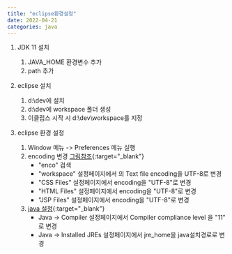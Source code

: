 ```yaml
---
title: "eclipse환경설정"
date: 2022-04-21
categories: java
---
```


1. JDK 11 설치  
   1) JAVA_HOME 환경변수 추가
   2) path 추가

2. eclipse 설치  
   1. d:\dev에 설치
   2. d:\dev에 workspace 폴더 생성
   3. 이클립스 시작 시 d:\dev\workspace를 지정

3. eclipse 환경 설정   
   1. Window 메뉴 -> Preferences 메뉴 실행
   2. encoding 변경  [그림참조](/img/java/eclipse_encoding.png){:target="_blank"}
      - "enco" 검색 
      - "workspace" 설정페이지에서 의 Text file encoding을 UTF-8로 변경
      - "CSS Files" 설정페이지에서 encoding을 "UTF-8"로 변경
      - "HTML Files" 설정페이지에서 encoding을 "UTF-8"로 변경
      - "JSP Files" 설정페이지에서 encoding을 "UTF-8"로 변경
   2. [java 설정](https://wiki.eclipse.org/Java11/Examples){:target="_blank"}
      - Java -> Compiler 설정페이지에서 Compiler compliance level 을 "11" 로 변경
      - Java -> Installed JREs 설정페이지에서 jre_home을 java설치경로로 변경
      
